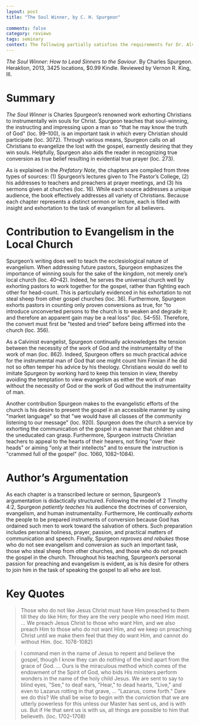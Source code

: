 ```yaml
---
layout: post
title: "The Soul Winner, by C. H. Spurgeon"
 
comments: false
category: reviews
tags: seminary
context: The following partially satisfies the requirements for Dr. Alvin Reid's 9Marks Evangelism Conference class at Southeastern Baptist Theological Seminary.
---
```


*The Soul Winner: How to Lead Sinners to the Saviour*. By Charles Spurgeon. Heraklion, 2013, 3425 locations, $0.99 Kindle. Reviewed by Vernon R. King, III.

# Summary

*The Soul Winner* is Charles Spurgeon’s renowned work exhorting Christians to instrumentally win souls for Christ. Spurgeon teaches that soul-winning, the instructing and impressing upon a man so "that he may know the truth of God" (loc. 99–100), is an important task in which every Christian should participate (loc. 3072). Through various means, Spurgeon calls on all Christians to evangelize the lost with the gospel, earnestly desiring that they win souls. Helpfully, Spurgeon also aids the reader in recognizing true conversion as true belief resulting in evidential true prayer (loc. 273).

As is explained in the *Prefatory Note*, the chapters are compiled from three types of sources: (1) Spurgeon’s lectures given to The Pastor’s College, (2) his addresses to teachers and preachers at prayer meetings, and (3) his sermons given at churches (loc. 16). While each source addresses a unique audience, the book effectively addresses all variety of Christians. Because each chapter represents a distinct sermon or lecture, each is filled with insight and exhortation to the task of evangelism for all believers.

# Contribution to Evangelism in the Local Church

Spurgeon’s writing does well to teach the ecclesiological nature of evangelism. When addressing future pastors, Spurgeon emphasizes the importance of winning souls for the sake of the kingdom, not merely one’s local church (loc. 40–42). Indeed, he serves the universal church well by exhorting pastors to work together for the gospel, rather than fighting each other for head-count. This is particularly evidenced in his exhortation to not steal sheep from other gospel churches (loc. 36). Furthermore, Spurgeon exhorts pastors in counting only proven conversions as true, for "to introduce unconverted persons to the church is to weaken and degrade it; and therefore an apparent gain may be a real loss" (loc. 54–55). Therefore, the convert must first be "tested and tried" before being affirmed into the church (loc. 356).

As a Calvinist evangelist, Spurgeon continually acknowledges the tension between the necessity of the work of God and the instrumentality of the work of man (loc. 862). Indeed, Spurgeon offers so much practical advice for the instrumental man of God that one might count him Finnian if he did not so often temper his advice by his theology. Christians would do well to imitate Spurgeon by working hard to keep this tension in view, thereby avoiding the temptation to view evangelism as either the work of man without the necessity of God or the work of God without the instrumentality of man.

Another contribution Spurgeon makes to the evangelistic efforts of the church is his desire to present the gospel in an accessible manner by using "market language" so that "we would have all classes of the community listening to our message" (loc. 920). Spurgeon does the church a service by exhorting the communication of the gospel in a manner that children and the uneducated can grasp. Furthermore, Spurgeon instructs Christian teachers to appeal to the hearts of their hearers, not firing "over their heads" or aiming "only at their intellects" and to ensure the instruction is "crammed full of the gospel" (loc. 1060, 1082–1084).

# Author’s Argumentation

As each chapter is a transcribed lecture or sermon, Spurgeon’s argumentation is didactically structured. Following the model of 2 Timothy 4:2, Spurgeon *patiently teaches* his audience the doctrines of conversion, evangelism, and human instrumentality. Furthermore, He continually *exhorts* the people to be prepared instruments of conversion because God has ordained such men to work toward the salvation of others. Such preparation includes personal holiness, prayer, passion, and practical matters of communication and speech. Finally, Spurgeon *reproves and rebukes* those who do not see evangelism and conversion as such an important task, those who steal sheep from other churches, and those who do not preach the gospel in the church. Throughout his teaching, Spurgeon’s personal passion for preaching and evangelism is evident, as is his desire for others to join him in the task of speaking the gospel to all who are lost.

# Key Quotes

> Those who do not like Jesus Christ must have Him preached to them till they do like Him; for they are the very people who need Him most. … We preach Jesus Christ to those who want Him, and we also preach Him to those who do not want Him, and we keep on preaching Christ until we make them feel that they do want Him, and cannot do without Him. (loc. 1078-1082)

> I command men in the name of Jesus to repent and believe the gospel, though I know they can do nothing of the kind apart from the grace of God. … Ours is the miraculous method which comes of the endowment of the Spirit of God, who bids His ministers perform wonders in the name of the holy child Jesus. We are sent to say to blind eyes, "See," to deaf ears, "Hear," to dead hearts, "Live," and even to Lazarus rotting in that grave, … "Lazarus, come forth." Dare we do this? We shall be wise to begin with the conviction that we are utterly powerless for this unless our Master has sent us, and is with us. But if He that sent us is with us, all things are possible to him that believeth. (loc. 1702–1708)
